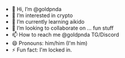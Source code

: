 - 👋 Hi, I’m @goldpnda
- 👀 I’m interested in crypto
- 🌱 I’m currently learning aikido
- 💞️ I’m looking to collaborate on ... fun stuff
- 📫 How to reach me @goldpnda TG/Discord
- 😄 Pronouns: him/him (I'm him)
- ⚡ Fun fact: I'm locked in.

<!---
goldpnda/goldpnda is a ✨ special ✨ repository because its `README.md` (this file) appears on your GitHub profile.
You can click the Preview link to take a look at your changes.
--->
